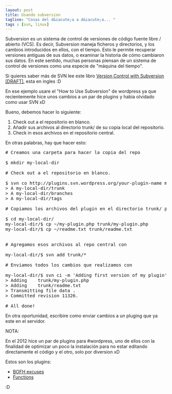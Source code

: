 ```yaml
---
layout: post
title: Usando subversion
tagline: "Cosas del d&iacute;a a d&iacute;a... "
tags : [svn, linux]
---
```


Subversion es un sistema de control de versiones de código fuente libre / abierto (VCS). Es decir, Subversion maneja ficheros y directorios, y los cambios introducidos en ellos, con el tiempo. Esto le permite recuperar versiones antiguas de sus datos, o examinar la historia de cómo cambiaron sus datos. En este sentido, muchas personas piensan de un sistema de control de versiones como una especie de "máquina del tiempo".

Si quieres saber m&aacute;s de SVN lee este libro [Version Control with Subversion [DRAFT]](http://svnbook.red-bean.com/nightly/en/index.html "Version Control with Subversion [DRAFT]"), esta en ingles :D

En ese ejemplo usare el "How to Use Subversion" de wordpress ya que recientemente hice unos cambios a un par de plugins y habia olvidado como usar SVN xD

Bueno, debemos hacer lo siguiente:

 1. Check out a el repositorio en blanco.
 2. Añadir sus archivos al directorio trunk/ de su copia local del repositorio.
 3. Check in esos archivos en el repositorio central.

En otras palabras, hay que hacer esto:

<pre class="prettyprint">
# Creamos una carpeta para hacer la copia del repo

$ mkdir my-local-dir

# Check out a el repositorio en blanco.

$ svn co http://plugins.svn.wordpress.org/your-plugin-name my-local-dir
> A	my-local-dir/trunk
> A	my-local-dir/branches
> A	my-local-dir/tags

# Copiamos los archivos del plugin en el directorio trunk/ por ahora

$ cd my-local-dir/
my-local-dir/$ cp ~/my-plugin.php trunk/my-plugin.php
my-local-dir/$ cp ~/readme.txt trunk/readme.txt


# Agregamos esos archivos al repo central con

my-local-dir/$ svn add trunk/*

# Enviamos todos los cambios que realizamos con

my-local-dir/$ svn ci -m 'Adding first version of my plugin'
> Adding	trunk/my-plugin.php
> Adding	trunk/readme.txt
> Transmitting file data .
> Committed revision 11326.

# All done!
</pre>

En otra oportunidad, escribire como enviar cambios a un pluging que ya este en el servidor.



NOTA:

En el 2012 hice un par de plugins para #wordpress, uno de ellos con la finalidad de optimizar un poco la instalaci&oacute;n para no estar editando directamente el c&oacute;digo y el otro, solo por diversion xD
 

Estos son los plugins: 

 * [BOFH excuses](http://wordpress.org/plugins/bofh-excuses/ "BOFH excuses")
 * [Functions](http://wordpress.org/plugins/refu-regulatory-functions/ "Functions")

:D



